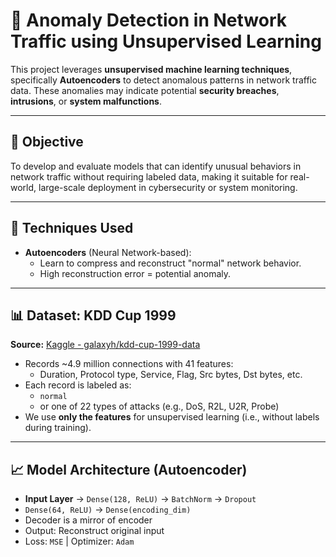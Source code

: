 # 🚨 Anomaly Detection in Network Traffic using Unsupervised Learning

This project leverages **unsupervised machine learning techniques**, specifically **Autoencoders**  to detect anomalous patterns in network traffic data. These anomalies may indicate potential **security breaches**, **intrusions**, or **system malfunctions**.

---

## 📌 Objective

To develop and evaluate models that can identify unusual behaviors in network traffic without requiring labeled data, making it suitable for real-world, large-scale deployment in cybersecurity or system monitoring.

---

## 🧠 Techniques Used

- **Autoencoders** (Neural Network-based):
  - Learn to compress and reconstruct "normal" network behavior.
  - High reconstruction error = potential anomaly.

---

## 📊 Dataset: KDD Cup 1999

**Source:** [Kaggle - galaxyh/kdd-cup-1999-data](https://www.kaggle.com/datasets/galaxyh/kdd-cup-1999-data)

- Records ~4.9 million connections with 41 features:
  - Duration, Protocol type, Service, Flag, Src bytes, Dst bytes, etc.
- Each record is labeled as:
  - `normal`
  - or one of 22 types of attacks (e.g., DoS, R2L, U2R, Probe)
- We use **only the features** for unsupervised learning (i.e., without labels during training).

---

## 📈 Model Architecture (Autoencoder)

- **Input Layer** → `Dense(128, ReLU)` → `BatchNorm` → `Dropout`
- `Dense(64, ReLU)` → `Dense(encoding_dim)`
- Decoder is a mirror of encoder
- Output: Reconstruct original input
- Loss: `MSE` | Optimizer: `Adam`

